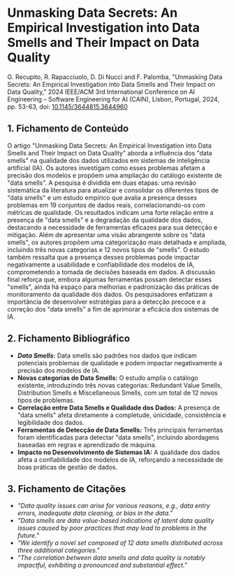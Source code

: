 # Unmasking Data Secrets: An Empirical Investigation into Data Smells and Their Impact on Data Quality


G. Recupito, R. Rapacciuolo, D. Di Nucci and F. Palomba, "Unmasking Data Secrets: An Empirical Investigation into Data Smells and Their Impact on Data Quality," 2024 IEEE/ACM 3rd International Conference on AI Engineering – Software Engineering for AI (CAIN), Lisbon, Portugal, 2024, pp. 53-63, doi: [10.1145/3644815.3644960](https://doi.org/10.1145/3644815.3644960)


## 1. Fichamento de Conteúdo


O artigo "Unmasking Data Secrets: An Empirical Investigation into Data Smells and Their Impact on Data Quality" aborda a influência dos "data smells" na qualidade dos dados utilizados em sistemas de inteligência artificial (IA). Os autores investigam como esses problemas afetam a precisão dos modelos e propõem uma ampliação do catálogo existente de "data smells". A pesquisa é dividida em duas etapas: uma revisão sistemática da literatura para atualizar e consolidar os diferentes tipos de "data smells" e um estudo empírico que avalia a presença desses problemas em 19 conjuntos de dados reais, correlacionando-os com métricas de qualidade. Os resultados indicam uma forte relação entre a presença de "data smells" e a degradação da qualidade dos dados, destacando a necessidade de ferramentas eficazes para sua detecção e mitigação. Além de apresentar uma visão abrangente sobre os "data smells", os autores propõem uma categorização mais detalhada e ampliada, incluindo três novas categorias e 12 novos tipos de "smells". O estudo também ressalta que a presença desses problemas pode impactar negativamente a usabilidade e confiabilidade dos modelos de IA, comprometendo a tomada de decisões baseada em dados. A discussão final reforça que, embora algumas ferramentas possam detectar esses "smells", ainda há espaço para melhorias e padronização das práticas de monitoramento da qualidade dos dados. Os pesquisadores enfatizam a importância de desenvolver estratégias para a detecção precoce e a correção dos "data smells" a fim de aprimorar a eficácia dos sistemas de IA.


## 2. Fichamento Bibliográfico 

* **_Data Smells_:** Data smells são padrões nos dados que indicam potenciais problemas de qualidade e podem impactar negativamente a precisão dos modelos de IA.
* **Novas categorias de Data Smells:** O estudo amplia o catálogo existente, introduzindo três novas categorias: Redundant Value Smells, Distribution Smells e Miscellaneous Smells, com um total de 12 novos tipos de problemas.
* **Correlação entre Data Smells e Qualidade dos Dados:** A presença de "data smells" afeta diretamente a completude, únicidade, consistência e legibilidade dos dados.
* **Ferramentas de Detecção de Data Smells:** Três principais ferramentas foram identificadas para detectar "data smells", incluindo abordagens baseadas em regras e aprendizado de máquina.
* **Impacto no Desenvolvimento de Sistemas IA:** A qualidade dos dados afeta a confiabilidade dos modelos de IA, reforçando a necessidade de boas práticas de gestão de dados.


## 3. Fichamento de Citações 

* _"Data quality issues can arise for various reasons, e.g., data entry errors, inadequate data cleaning, or bias in the data."_
* _"Data smells are data value-based indications of latent data quality issues caused by poor practices that may lead to problems in the future."_
* _"We identify a novel set composed of 12 data smells distributed across three additional categories."_
* _"The correlation between data smells and data quality is notably impactful, exhibiting a pronounced and substantial effect."_
